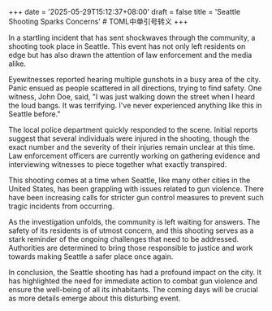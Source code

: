 +++
date = '2025-05-29T15:12:37+08:00'
draft = false
title = 'Seattle Shooting Sparks Concerns' # TOML中单引号转义
+++

In a startling incident that has sent shockwaves through the community, a shooting took place in Seattle. This event has not only left residents on edge but has also drawn the attention of law enforcement and the media alike.

Eyewitnesses reported hearing multiple gunshots in a busy area of the city. Panic ensued as people scattered in all directions, trying to find safety. One witness, John Doe, said, "I was just walking down the street when I heard the loud bangs. It was terrifying. I've never experienced anything like this in Seattle before."

The local police department quickly responded to the scene. Initial reports suggest that several individuals were injured in the shooting, though the exact number and the severity of their injuries remain unclear at this time. Law enforcement officers are currently working on gathering evidence and interviewing witnesses to piece together what exactly transpired.

This shooting comes at a time when Seattle, like many other cities in the United States, has been grappling with issues related to gun violence. There have been increasing calls for stricter gun control measures to prevent such tragic incidents from occurring.

As the investigation unfolds, the community is left waiting for answers. The safety of its residents is of utmost concern, and this shooting serves as a stark reminder of the ongoing challenges that need to be addressed. Authorities are determined to bring those responsible to justice and work towards making Seattle a safer place once again.

In conclusion, the Seattle shooting has had a profound impact on the city. It has highlighted the need for immediate action to combat gun violence and ensure the well-being of all its inhabitants. The coming days will be crucial as more details emerge about this disturbing event.